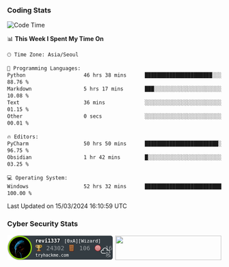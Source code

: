 ### Coding Stats

<!--START_SECTION:waka-->
![Code Time](http://img.shields.io/badge/Code%20Time-485%20hrs%2018%20mins-blue)

📊 **This Week I Spent My Time On** 

```text
🕑︎ Time Zone: Asia/Seoul

💬 Programming Languages: 
Python                   46 hrs 38 mins      ██████████████████████░░░   88.76 % 
Markdown                 5 hrs 17 mins       ███░░░░░░░░░░░░░░░░░░░░░░   10.08 % 
Text                     36 mins             ░░░░░░░░░░░░░░░░░░░░░░░░░   01.15 % 
Other                    0 secs              ░░░░░░░░░░░░░░░░░░░░░░░░░   00.01 % 

🔥 Editors: 
PyCharm                  50 hrs 50 mins      ████████████████████████░   96.75 % 
Obsidian                 1 hr 42 mins        █░░░░░░░░░░░░░░░░░░░░░░░░   03.25 % 

💻 Operating System: 
Windows                  52 hrs 32 mins      █████████████████████████   100.00 % 
```


 Last Updated on 15/03/2024 16:10:59 UTC
<!--END_SECTION:waka-->

<!--### Algorithm Stats-->

<!--[![Solved.ac프로필](http://mazassumnida.wtf/api/v2/generate_badge?boj=revi1337)](https://solved.ac/revi1337)-->

### Cyber Security Stats

[![revi1337's tryhackme stats](https://raw.githubusercontent.com/Revi1337/Revi1337/main/assets/thm_propic.png)][tryhackme]
[<img src="https://www.hackthebox.com/badge/image/1002993" width="248.01" height="57">][hackthebox]


[website]: https://revi1337.com
[tryhackme]: https://tryhackme.com/p/revi1337
[hackthebox]: https://app.hackthebox.com/profile/1002993
